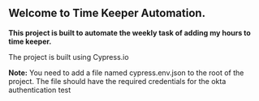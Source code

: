 ## Welcome to Time Keeper Automation.

**This project is built to automate the weekly task of adding my hours to time keeper.**

The project is built using Cypress.io

**Note:** You need to add a file named cypress.env.json to the root of the project. The file should have the required credentials for the okta authentication test